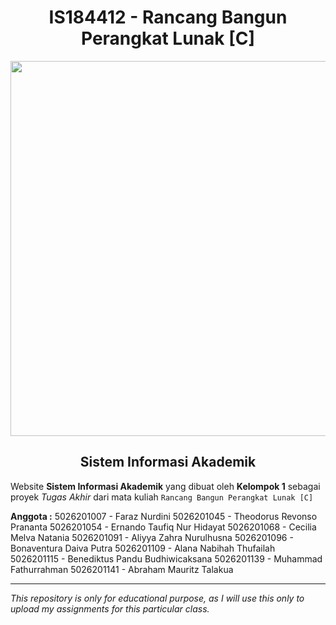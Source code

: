 # <center> IS184412 - Rancang Bangun Perangkat Lunak [C]

<p  align="center"><a  href="https://github.com/fathoor/SIAKAD"><img  src="https://cdn.discordapp.com/attachments/743754613085437954/975007681456791642/SIAKADAsset_22x.png"  width="600"></a></p>

## <center> Sistem Informasi Akademik

Website **Sistem Informasi Akademik** yang dibuat oleh **Kelompok 1** sebagai proyek *Tugas Akhir* dari mata kuliah ```Rancang Bangun Perangkat Lunak [C]```

**Anggota :**
5026201007 - Faraz Nurdini
5026201045 - Theodorus Revonso Prananta
5026201054 - Ernando Taufiq Nur Hidayat
5026201068 - Cecilia Melva Natania
5026201091 - Aliyya Zahra Nurulhusna
5026201096 - Bonaventura Daiva Putra
5026201109 - Alana Nabihah Thufailah
5026201115 - Benediktus Pandu Budhiwicaksana
5026201139 - Muhammad Fathurrahman
5026201141 - Abraham Mauritz Talakua

***

*This repository is only for educational purpose, as I will use this only to upload my assignments for this particular class.*